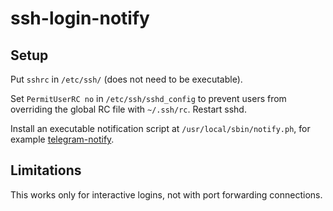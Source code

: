# ssh-login-notify 

## Setup

Put `sshrc` in `/etc/ssh/` (does not need to be executable).

Set `PermitUserRC no` in `/etc/ssh/sshd_config` to prevent users from overriding the global RC file with `~/.ssh/rc`. Restart sshd.

Install an executable notification script at `/usr/local/sbin/notify.ph`, for example [telegram-notify](https://github.com/thomasheller/telegram-notify).

## Limitations

This works only for interactive logins, not with port forwarding connections.

